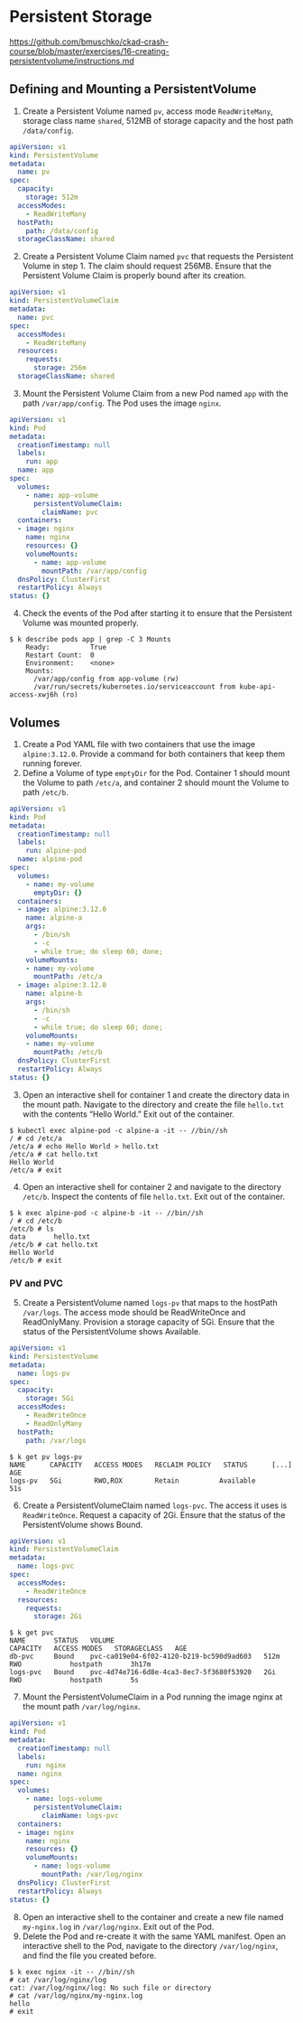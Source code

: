 # Persistent Storage

https://github.com/bmuschko/ckad-crash-course/blob/master/exercises/16-creating-persistentvolume/instructions.md

## Defining and Mounting a PersistentVolume

1. Create a Persistent Volume named `pv`, access mode `ReadWriteMany`, storage class name `shared`, 512MB of storage capacity and the host path `/data/config`.
```yaml
apiVersion: v1
kind: PersistentVolume
metadata:
  name: pv
spec:
  capacity:
    storage: 512m
  accessModes:
    - ReadWriteMany
  hostPath:
    path: /data/config
  storageClassName: shared
  ```
2. Create a Persistent Volume Claim named `pvc` that requests the Persistent Volume in step 1. The claim should request 256MB. Ensure that the Persistent Volume Claim is properly bound after its creation.
```yaml
apiVersion: v1
kind: PersistentVolumeClaim
metadata:
  name: pvc
spec:
  accessModes:
    - ReadWriteMany
  resources:
    requests:
      storage: 256m
  storageClassName: shared
```
3. Mount the Persistent Volume Claim from a new Pod named `app` with the path `/var/app/config`. The Pod uses the image `nginx`.
```yaml
apiVersion: v1
kind: Pod
metadata:
  creationTimestamp: null
  labels:
    run: app
  name: app
spec:
  volumes:
    - name: app-volume
      persistentVolumeClaim:
        claimName: pvc
  containers:
  - image: nginx
    name: nginx
    resources: {}
    volumeMounts:
      - name: app-volume
        mountPath: /var/app/config
  dnsPolicy: ClusterFirst
  restartPolicy: Always
status: {}
```
4. Check the events of the Pod after starting it to ensure that the Persistent Volume was mounted properly.
```
$ k describe pods app | grep -C 3 Mounts
    Ready:          True
    Restart Count:  0
    Environment:    <none>
    Mounts:
      /var/app/config from app-volume (rw)
      /var/run/secrets/kubernetes.io/serviceaccount from kube-api-access-xwj6h (ro)
```

## Volumes
1. Create a Pod YAML file with two containers that use the image `alpine:3.12.0`. Provide a command for both containers that keep them running forever.
2. Define a Volume of type `emptyDir` for the Pod. Container 1 should mount the Volume to path `/etc/a`, and container 2 should mount the Volume to path `/etc/b`.
```yaml
apiVersion: v1
kind: Pod
metadata:
  creationTimestamp: null
  labels:
    run: alpine-pod
  name: alpine-pod
spec:
  volumes:
    - name: my-volume
      emptyDir: {}
  containers:
  - image: alpine:3.12.0
    name: alpine-a
    args:
      - /bin/sh
      - -c
      - while true; do sleep 60; done;
    volumeMounts:
    - name: my-volume
      mountPath: /etc/a
  - image: alpine:3.12.0
    name: alpine-b
    args:
      - /bin/sh
      - -c
      - while true; do sleep 60; done;
    volumeMounts:
    - name: my-volume
      mountPath: /etc/b
  dnsPolicy: ClusterFirst
  restartPolicy: Always
status: {}
```
3. Open an interactive shell for container 1 and create the directory data in the mount path. Navigate to the directory and create the file `hello.txt` with the contents “Hello World.” Exit out of the container.
```
$ kubectl exec alpine-pod -c alpine-a -it -- //bin//sh
/ # cd /etc/a
/etc/a # echo Hello World > hello.txt
/etc/a # cat hello.txt
Hello World
/etc/a # exit
```
4. Open an interactive shell for container 2 and navigate to the directory `/etc/b`. Inspect the contents of file `hello.txt`. Exit out of the container.
```
$ k exec alpine-pod -c alpine-b -it -- //bin//sh
/ # cd /etc/b
/etc/b # ls
data       hello.txt
/etc/b # cat hello.txt
Hello World
/etc/b # exit
```
### PV and PVC
5. Create a PersistentVolume named `logs-pv` that maps to the hostPath `/var/logs`. The access mode should be ReadWriteOnce and ReadOnlyMany. Provision a storage capacity of 5Gi. Ensure that the status of the PersistentVolume shows Available.
```yaml
apiVersion: v1
kind: PersistentVolume
metadata:
  name: logs-pv
spec:
  capacity:
    storage: 5Gi
  accessModes:
    - ReadWriteOnce
    - ReadOnlyMany
  hostPath:
    path: /var/logs
```
```
$ k get pv logs-pv
NAME      CAPACITY   ACCESS MODES   RECLAIM POLICY   STATUS      [...]   AGE
logs-pv   5Gi        RWO,ROX        Retain          Available            51s
```
6. Create a PersistentVolumeClaim named `logs-pvc`. The access it uses is `ReadWriteOnce`. Request a capacity of 2Gi. Ensure that the status of the PersistentVolume shows Bound.
```yaml
apiVersion: v1
kind: PersistentVolumeClaim
metadata:
  name: logs-pvc
spec:
  accessModes:
    - ReadWriteOnce
  resources:
    requests:
      storage: 2Gi
```
```
$ k get pvc
NAME       STATUS   VOLUME                                     CAPACITY   ACCESS MODES   STORAGECLASS   AGE
db-pvc     Bound    pvc-ca019e04-6f02-4120-b219-bc590d9ad603   512m       RWO            hostpath       3h17m
logs-pvc   Bound    pvc-4d74e716-6d8e-4ca3-8ec7-5f3680f53920   2Gi        RWO            hostpath       5s
```
7. Mount the PersistentVolumeClaim in a Pod running the image nginx at the mount path `/var/log/nginx`.
```yaml
apiVersion: v1
kind: Pod
metadata:
  creationTimestamp: null
  labels:
    run: nginx
  name: nginx
spec:
  volumes:
    - name: logs-volume
      persistentVolumeClaim:
        claimName: logs-pvc
  containers:
  - image: nginx
    name: nginx
    resources: {}
    volumeMounts:
      - name: logs-volume
        mountPath: /var/log/nginx
  dnsPolicy: ClusterFirst
  restartPolicy: Always
status: {}

```
8. Open an interactive shell to the container and create a new file named `my-nginx.log` in `/var/log/nginx`. Exit out of the Pod.
9. Delete the Pod and re-create it with the same YAML manifest. Open an interactive shell to the Pod, navigate to the directory `/var/log/nginx`, and find the file you created before.
```
$ k exec nginx -it -- //bin//sh
# cat /var/log/nginx/log
cat: /var/log/nginx/log: No such file or directory
# cat /var/log/nginx/my-nginx.log
hello
# exit
```